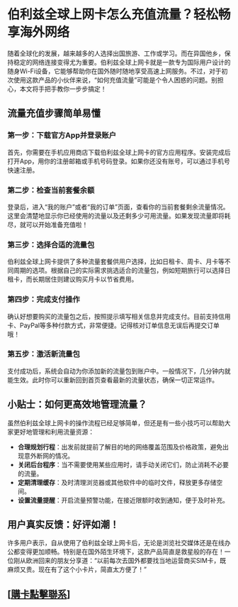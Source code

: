 # 伯利兹全球上网卡怎么充值流量？轻松畅享海外网络

随着全球化的发展，越来越多的人选择出国旅游、工作或学习。而在异国他乡，保持稳定的网络连接变得尤为重要。伯利兹全球上网卡就是一款专为国际用户设计的随身Wi-Fi设备，它能够帮助你在国外随时随地享受高速上网服务。不过，对于初次使用这款产品的小伙伴来说，“如何充值流量”可能是个令人困惑的问题。别担心，本文将手把手教你一步步搞定！

## 流量充值步骤简单易懂

### 第一步：下载官方App并登录账户
首先，你需要在手机应用商店下载伯利兹全球上网卡的官方应用程序。安装完成后打开App，用你的注册邮箱或手机号码登录。如果你还没有账号，可以通过手机号快速注册。

### 第二步：检查当前套餐余额
登录后，进入“我的账户”或者“我的订单”页面，查看你的当前套餐剩余流量情况。这里会清楚地显示你已经使用的流量以及还剩多少可用流量。如果发现流量即将耗尽，就可以开始准备充值啦！

### 第三步：选择合适的流量包
伯利兹全球上网卡提供了多种流量套餐供用户选择，比如日租卡、周卡、月卡等不同周期的选项。根据自己的实际需求挑选适合的流量包，例如短期旅行可以选择日租卡，而长期居住则建议购买月卡以节省费用。

### 第四步：完成支付操作
确认好想要购买的流量包之后，按照提示填写相关信息并完成支付。目前支持信用卡、PayPal等多种付款方式，非常便捷。记得核对订单信息无误后再提交订单哦！

### 第五步：激活新流量包
支付成功后，系统会自动为你添加新的流量包到账户中。一般情况下，几分钟内就能生效。此时你可以重新回到首页查看最新的流量状态，确保一切正常运作。

## 小贴士：如何更高效地管理流量？

虽然伯利兹全球上网卡的操作流程已经足够简单，但还是有一些小技巧可以帮助大家更好地管理和利用流量资源：

- **合理规划行程**：出发前就提前了解目的地的网络覆盖范围及价格政策，避免出现意外断网的情况。
- **关闭后台程序**：当不需要使用某些应用时，请手动关闭它们，防止消耗不必要的流量。
- **定期清理缓存**：及时清理浏览器或其他软件中的临时文件，释放更多存储空间。
- **设置流量提醒**：开启流量预警功能，在接近限额时收到通知，便于及时补充。

## 用户真实反馈：好评如潮！

许多用户表示，自从使用了伯利兹全球上网卡后，无论是浏览社交媒体还是在线办公都变得更加顺畅。特别是在国外陌生环境下，这款产品简直是救星般的存在！一位刚从欧洲回来的朋友分享道：“以前每次去国外都要找当地运营商买SIM卡，既麻烦又贵。现在有了这个小卡片，简直太方便了！”

## [[購卡點擊聯系](https://t.me/s/esim1088)]